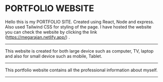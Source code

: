 # PORTFOLIO WEBSITE
Hello this is my PORTFOLIO SITE. Created using React, Node and express. Also used Tailwind CSS for styling of the page. I have hosted the website you can check the website by clicking the link (https://megarajan.netlify.app/) .
***
This website is created for both large device such as computer, TV, laptop and also for small device such as mobile, Tablet.
***
This portfolio website contains all the professional information about myself. 
***
